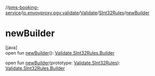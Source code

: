 //[pms-booking-service](../../../../index.md)/[io.envoyproxy.pgv.validate](../../index.md)/[Validate](../index.md)/[SInt32Rules](index.md)/[newBuilder](new-builder.md)

# newBuilder

[java]\
open fun [newBuilder](new-builder.md)(): [Validate.SInt32Rules.Builder](-builder/index.md)

open fun [newBuilder](new-builder.md)(prototype: [Validate.SInt32Rules](index.md)): [Validate.SInt32Rules.Builder](-builder/index.md)
